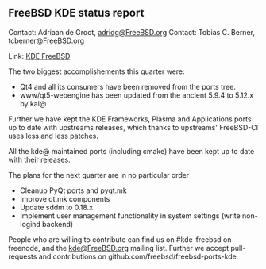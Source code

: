 ## FreeBSD KDE status report ##

Contact: Adriaan de Groot, <adridg@FreeBSD.org>
Contact: Tobias C. Berner, <tcberner@FreeBSD.org>

Link:	 [KDE FreeBSD](https://freebsd.kde.org/)

The two biggest accomplishements this quarter were:
* Qt4 and all its consumers have been removed from the ports tree.
* www/qt5-webengine has been updated from the ancient 5.9.4 to 5.12.x by kai@

Further we have kept the KDE Frameworks, Plasma and Applications
ports up to date with upstreams releases, which thanks to upstreams'
FreeBSD-CI uses less and less patches.

All the kde@ maintained ports (including cmake) have been kept up
to date with their releases.

The plans for the next quarter are in no particular order
* Cleanup PyQt ports and pyqt.mk
* Improve qt.mk components
* Update sddm to 0.18.x
* Implement user management functionality in system settings (write
  non-logind backend)

People who are willing to contribute can find us on #kde-freebsd
on freenode, and the kde@FreeBSD.org mailing list. Further we accept
pull-requests and contributions on github.com/freebsd/freebsd-ports-kde.
